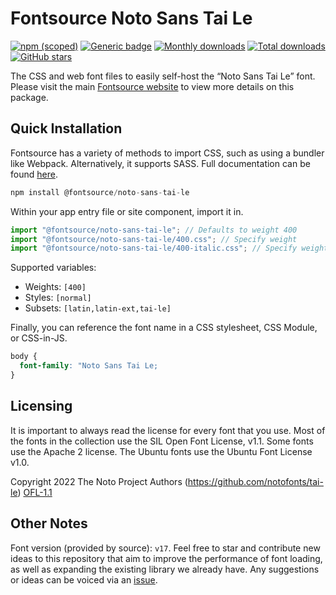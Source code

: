 # Fontsource Noto Sans Tai Le

[![npm (scoped)](https://img.shields.io/npm/v/@fontsource/noto-sans-tai-le?color=brightgreen)](https://www.npmjs.com/package/@fontsource/noto-sans-tai-le) [![Generic badge](https://img.shields.io/badge/fontsource-passing-brightgreen)](https://github.com/fontsource/fontsource) [![Monthly downloads](https://badgen.net/npm/dm/@fontsource/noto-sans-tai-le)](https://github.com/fontsource/fontsource) [![Total downloads](https://badgen.net/npm/dt/@fontsource/noto-sans-tai-le)](https://github.com/fontsource/fontsource) [![GitHub stars](https://img.shields.io/github/stars/fontsource/fontsource.svg?style=social&label=Star)](https://github.com/fontsource/fontsource/stargazers)

The CSS and web font files to easily self-host the “Noto Sans Tai Le” font. Please visit the main [Fontsource website](https://fontsource.org/fonts/noto-sans-tai-le) to view more details on this package.

## Quick Installation

Fontsource has a variety of methods to import CSS, such as using a bundler like Webpack. Alternatively, it supports SASS. Full documentation can be found [here](https://fontsource.org/docs/introduction).

```javascript
npm install @fontsource/noto-sans-tai-le
```

Within your app entry file or site component, import it in.

```javascript
import "@fontsource/noto-sans-tai-le"; // Defaults to weight 400
import "@fontsource/noto-sans-tai-le/400.css"; // Specify weight
import "@fontsource/noto-sans-tai-le/400-italic.css"; // Specify weight and style

```

Supported variables:
- Weights: `[400]`
- Styles: `[normal]`
- Subsets: `[latin,latin-ext,tai-le]`

Finally, you can reference the font name in a CSS stylesheet, CSS Module, or CSS-in-JS.

```css
body {
  font-family: "Noto Sans Tai Le;
}
```

## Licensing
It is important to always read the license for every font that you use.
Most of the fonts in the collection use the SIL Open Font License, v1.1. Some fonts use the Apache 2 license. The Ubuntu fonts use the Ubuntu Font License v1.0.

Copyright 2022 The Noto Project Authors (https://github.com/notofonts/tai-le)
[OFL-1.1](http://scripts.sil.org/OFL)

## Other Notes
Font version (provided by source): `v17`.
Feel free to star and contribute new ideas to this repository that aim to improve the performance of font loading, as well as expanding the existing library we already have. Any suggestions or ideas can be voiced via an [issue](https://github.com/fontsource/fontsource/issues).